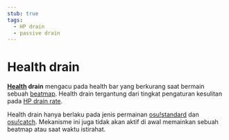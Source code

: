 ```yaml
---
stub: true
tags:
  - HP drain
  - passive drain
---
```


# Health drain

**[Health](/wiki/Beatmapping/Health) drain** mengacu pada health bar yang berkurang saat bermain sebuah [beatmap](/wiki/Beatmap). Health drain tergantung dari tingkat pengaturan kesulitan pada [HP drain rate](/wiki/Beatmapping/HP_drain_rate).

Health drain hanya berlaku pada jenis permainan [osu!standard](/wiki/Game_mode/osu!) dan [osu!catch](/wiki/Game_mode/osu!catch). Mekanisme ini juga tidak akan aktif di awal memainkan sebuah beatmap atau saat waktu istirahat.
